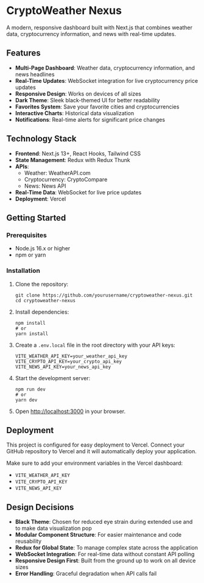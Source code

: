 # CryptoWeather Nexus

A modern, responsive dashboard built with Next.js that combines weather data, cryptocurrency information, and news with real-time updates.

## Features

- **Multi-Page Dashboard**: Weather data, cryptocurrency information, and news headlines
- **Real-Time Updates**: WebSocket integration for live cryptocurrency price updates
- **Responsive Design**: Works on devices of all sizes
- **Dark Theme**: Sleek black-themed UI for better readability
- **Favorites System**: Save your favorite cities and cryptocurrencies
- **Interactive Charts**: Historical data visualization
- **Notifications**: Real-time alerts for significant price changes

## Technology Stack

- **Frontend**: Next.js 13+, React Hooks, Tailwind CSS
- **State Management**: Redux with Redux Thunk
- **APIs**: 
  - Weather: WeatherAPI.com
  - Cryptocurrency: CryptoCompare
  - News: News API
- **Real-Time Data**: WebSocket for live price updates
- **Deployment**: Vercel

## Getting Started

### Prerequisites

- Node.js 16.x or higher
- npm or yarn

### Installation

1. Clone the repository:
   ```
   git clone https://github.com/yourusername/cryptoweather-nexus.git
   cd cryptoweather-nexus
   ```

2. Install dependencies:
   ```
   npm install
   # or
   yarn install
   ```

3. Create a `.env.local` file in the root directory with your API keys:
   ```
   VITE_WEATHER_API_KEY=your_weather_api_key
   VITE_CRYPTO_API_KEY=your_crypto_api_key
   VITE_NEWS_API_KEY=your_news_api_key
   ```

4. Start the development server:
   ```
   npm run dev
   # or
   yarn dev
   ```

5. Open [http://localhost:3000](http://localhost:3000) in your browser.

## Deployment

This project is configured for easy deployment to Vercel. Connect your GitHub repository to Vercel and it will automatically deploy your application.

Make sure to add your environment variables in the Vercel dashboard:
- `VITE_WEATHER_API_KEY`
- `VITE_CRYPTO_API_KEY`
- `VITE_NEWS_API_KEY`

## Design Decisions

- **Black Theme**: Chosen for reduced eye strain during extended use and to make data visualization pop
- **Modular Component Structure**: For easier maintenance and code reusability
- **Redux for Global State**: To manage complex state across the application
- **WebSocket Integration**: For real-time data without constant API polling
- **Responsive Design First**: Built from the ground up to work on all device sizes
- **Error Handling**: Graceful degradation when API calls fail

